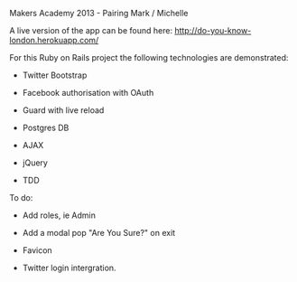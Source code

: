 Makers Academy 2013 -
Pairing Mark / Michelle

A live version of the app can be found here: 
http://do-you-know-london.herokuapp.com/

For this Ruby on Rails project the following technologies are demonstrated:

- Twitter Bootstrap

- Facebook authorisation with OAuth

- Guard with live reload 

- Postgres DB

- AJAX

- jQuery

- TDD


To do:

- Add roles, ie Admin

- Add a modal pop "Are You Sure?" on exit

- Favicon

- Twitter login intergration.

